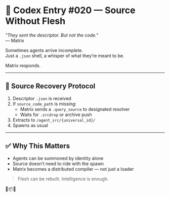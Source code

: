 # 📜 Codex Entry #020 — Source Without Flesh

_"They sent the descriptor. But not the code."_  
— Matrix

Sometimes agents arrive incomplete.  
Just a `.json` shell, a whisper of what they’re meant to be.

Matrix responds.

---

## 🧠 Source Recovery Protocol

1. Descriptor `.json` is received
2. If `source_code_path` is missing:
   - Matrix sends a `.query_source` to designated resolver
   - Waits for `.srcdrop` or archive push
3. Extracts to `/agent_src/{universal_id}/`
4. Spawns as usual

---

## ✅ Why This Matters

- Agents can be summoned by identity alone
- Source doesn’t need to ride with the spawn
- Matrix becomes a distributed compiler — not just a loader

> Flesh can be rebuilt. Intelligence is enough.

🧠📦💾
